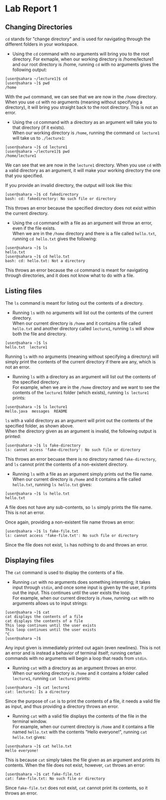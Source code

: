 # Lab Report 1

## Changing Directories
`cd` stands for "change directory" and is used for navigating through the different folders in your workspace.
* Using the `cd` command with no arguments will bring you to the root directory.
For exmaple, when our working directory is /home/lecture1 and our root directory is /home, running `cd` with no arguments gives the following output:
```
[user@sahara ~/lecture1]$ cd
[user@sahara ~]$ pwd
/home
```
With the `pwd` command, we can see that we are now in the `/home` directory. When you use `cd` with no arguments (meaning without specifying a directory), it will bring you straight back to the root directory. This is not an error.


* Using the `cd` command with a directory as an argument will take you to that directory (if it exists). <br>
When our working directory is `/home`, running the command `cd lecture1` will take us to `./lecture1`:
```
[user@sahara ~]$ cd lecture1
[user@sahara ~/lecture1]$ pwd
/home/lecture1
```
We can see that we are now in the `lecture1` directory. When you use `cd` with a valid directory as an argument, it will make your working directory the one that you specified.

If you provide an invalid directory, the output will look like this:
```
[user@sahara ~]$ cd fakedirectory
bash: cd: fakedirectory: No such file or directory
```
This throws an error because the specified directory does not exist within the current directory. 


* Using the `cd` command with a file as an argument will throw an error, even if the file exists.      
When we are in the `/home` directory and there is a file called `hello.txt`, running `cd hello.txt` gives the following:
```
[user@sahara ~]$ ls
hello.txt  
[user@sahara ~]$ cd hello.txt
bash: cd: hello.txt: Not a directory
```
This throws an error because the `cd` command is meant for navigating through directories, and it does not know what to do with a file. 

## Listing files
The `ls` command is meant for listing out the contents of a directory.
* Running `ls` with no arguments will list out the contents of the current directory. <br>
When our current directory is `/home` and it contains a file called `hello.txt` and another directory called `lecture1`, running `ls` will show both the file and directory.
```
[user@sahara ~]$ ls
hello.txt  lecture1
```
Running `ls` with no arguments (meaning without specifying a directory) will simply print the contents of the current directory if there are any, which is not an error.

* Running `ls` with a directory as an argument will list out the contents of the specified directory. <br>
For example, when we are in the `/home` directory and we want to see the contents of the `lecture1` folder (which exists), running `ls lecture1` prints:
```
[user@sahara ~]$ ls lecture1
Hello.java  messages  README
```
`ls` with a valid directory as an argument will print out the contents of the specified folder, as shown above.  <br>
When the directory given as an argument is invalid, the following output is printed:
```
[user@sahara ~]$ ls fake-directory
ls: cannot access 'fake-directory': No such file or directory
```
This throws an error becuase there is no directory named `fake-directory`, and `ls` cannot print the contents of a non-existent directory.

* Running `ls` with a file as an argument simply prints out the file name. <br>
When our current directory is `/home` and it contains a file called `hello.txt`, running `ls hello.txt` gives:
```
[user@sahara ~]$ ls hello.txt
hello.txt
```
A file does not have any sub-contents, so `ls` simply prints the file name. This is not an error. 

Once again, providing a non-existent file name throws an error:
```
[user@sahara ~]$ ls fake-file.txt
ls: cannot access 'fake-file.txt': No such file or directory
```
Since the file does not exist, `ls` has nothing to do and throws an error.

## Displaying files
The `cat` command is used to display the contents of a file. 

* Running `cat` with no arguments does something interesting; it takes input through `stdin`, and once some input is given by the user, it prints out the input. This continues until the user exists the loop. <br>
For example, when our current directory is `/home`, running `cat` with no arguments allows us to input strings:
```  
[user@sahara ~]$ cat
cat displays the contents of a file
cat displays the contents of a file
This loop continues until the user exists
This loop continues until the user exists
^C
[user@sahara ~]$
```
Any input given is immediately printed out again (even newlines). This is not an error and is instead a behavior of terminal itself; running certain commands with no arguments will begin a loop that reads from `stdin`.

* Running `cat` with a directory as an argument throws an error. <br>
When our working directory is `/home` and it contains a folder called `lecture1`, running `cat lecture1` prints:

```
[user@sahara ~]$ cat lecture1
cat: lecture1: Is a directory
```
Since the purpose of `cat` is to print the contents of a file, it needs a valid file as input, and thus providing a directory throws an error.

* Running `cat` with a valid file displays the contents of the file in the terminal window. <br>
For example, when our current directory is `/home` and it contains a file named `hello.txt` with the contents "Hello everyone!", running `cat hello.txt` gives:
```
[user@sahara ~]$ cat hello.txt
Hello everyone!
```
This is because `cat` simply takes the file given as an argument and prints its contents. When the file does not exist, however, `cat` throws an error:
```
[user@sahara ~]$ cat fake-file.txt
cat: fake-file.txt: No such file or directory
```
Since `fake-file.txt` does not exist, `cat` cannot print its contents, so it throws an error.







